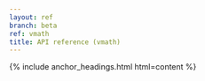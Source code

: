 ```yaml
---
layout: ref
branch: beta
ref: vmath
title: API reference (vmath)
---
```

{% include anchor_headings.html html=content %}